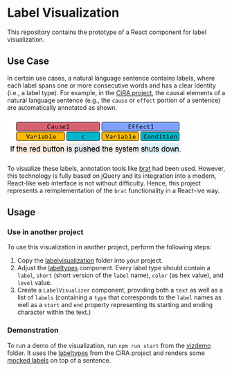 # Label Visualization

This repository contains the prototype of a React component for label visualization. 

## Use Case

In certain use cases, a natural language sentence contains labels, where each label spans one or more consecutive words and has a clear identity (i.e., a label type). For example, in the [CiRA project](www.cira.bth.se), the causal elements of a natural language sentence (e.g., the `cause` or `effect` portion of a sentence) are automatically annotated as shown.

![visualization of CiRA annotation](./figures/visualization-demo.PNG)

To visualize these labels, annotation tools like [brat](https://brat.nlplab.org/) had been used. However, this technology is fully based on jQuery and its integration into a modern, React-like web interface is not without difficulty. Hence, this project represents a reimplementation of the `brat` functionality in a React-ive way.

## Usage

### Use in another project

To use this visualization in another project, perform the following steps:

1. Copy the [labelvisualization](./vizdemo/src/packages/labelvisualization/) folder into your project.
2. Adjust the [labeltypes](./vizdemo/src/packages/labelvisualization/util/labeltypes.js) component. Every label type should contain a `label`, `short` (short version of the `label` name), `color` (as hex value), and `level` value.
3. Create a `LabelVisualizer` component, providing both a `text` as well as a list of `labels` (containing a `type` that corresponds to the `label` names as well as a `start` and `end` property representing its starting and ending character within the text.)

### Demonstration

To run a demo of the visualization, run `npm run start` from the [vizdemo](./vizdemo/) folder. It uses the [labeltypes](./vizdemo/src/packages/labelvisualization/util/labeltypes.js) from the CiRA project and renders some [mocked labels](./vizdemo/src/util/mocklabels.js) on top of a sentence.